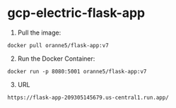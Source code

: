 # gcp-electric-flask-app

1. Pull the image:

`docker pull oranne5/flask-app:v7`


2. Run the Docker Container:

`docker run -p 8080:5001 oranne5/flask-app:v7`

3. URL

`https://flask-app-209305145679.us-central1.run.app/`